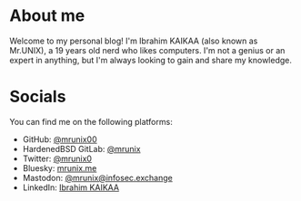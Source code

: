# About me

Welcome to my personal blog! I'm Ibrahim KAIKAA (also known as Mr.UNIX), 
a 19 years old nerd who likes computers.
I'm not a genius or an expert in anything, but I'm always looking to gain and share my knowledge.

# Socials

You can find me on the following platforms:

- GitHub: [@mrunix00](https://github.com/mrunix00)
- HardenedBSD GitLab: [@mrunix](https://git.hardenedbsd.org/mrunix)
- Twitter: [@mrunix0](https://twitter.com/mrunix0)
- Bluesky: [mrunix.me](https://bsky.app/profile/mrunix.me)
- Mastodon: [@mrunix@infosec.exchange](https://infosec.exchange/@mrunix)
- LinkedIn: [Ibrahim KAIKAA](https://www.linkedin.com/in/ibrahim-kaikaa-b86933250/)

